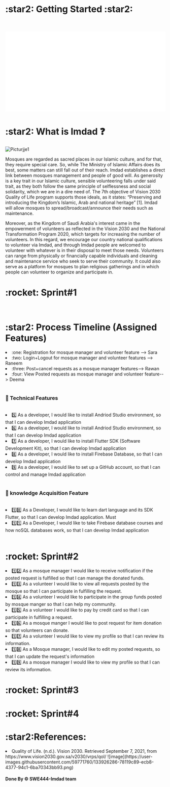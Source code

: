 <br> 

<h1> :star2: Getting Started :star2: </h1> 
<br> <br>
<img src="./dash.svg" alt="" /> 
<h1> :star2: What is Imdad ❓  </h1>
<img width="250" alt="Picturjje1" src="https://user-images.githubusercontent.com/59771760/133926384-9d46474c-ed87-483b-9316-1af4ed28552b.png">


<p>
Mosques are regarded as sacred places in our Islamic culture, and for that, they require special care. So, while The Ministry of Islamic Affairs does its best, some matters can still fall out of their reach. Imdad establishes a direct link between mosques management and people of good will. As generosity is a key trait in our Islamic culture, sensible volunteering falls under said trait, as they both follow the same principle of selflessness and social solidarity, which we are in a dire need of. The 7th objective of Vision 2030 Quality of Life program supports those ideals, as it states: “Preserving and introducing the Kingdom’s Islamic, Arab and national heritage” [1].  Imdad will allow mosques to spread/broadcast/announce their needs such as maintenance.

Moreover, as the Kingdom of Saudi Arabia's interest came in the empowerment of volunteers as reflected in the Vision 2030 and the National Transformation Program 2020, which targets for increasing the number of volunteers. In this regard, we encourage our country national qualifications to volunteer via Imdad, and through Imdad people are welcomed to volunteer with whatever is in their disposal to meet those needs. Volunteers can range from physically or financially capable individuals and cleaning and maintenance service who seek to serve their community. It could also serve as a platform for mosques to plan religious gatherings and in which people can volunteer to organize and participate in. 


</p>

<h1>:rocket: Sprint#1</h1>
<br>
<h1> :star2: Process Timeline (Assigned Features)  </h1>
<li> :one:  Registration for mosque manager and volunteer feature --> Sara</li>
<li> :two: Login+Logout for mosque manager and volunteer features --> Raneem </li>
<li> :three: Post+cancel requests as a mosque manager features--> Rawan </li>
<li>:four: View Posted requests as mosque manager and volunteer feature--> Deema </li>
<br> 
<h3> 📌 Technical Features </h3> 
<br> 
	<li>  5️⃣ As a developer, I would like to install Andriod Studio environment, so that I can develop Imdad application 	</li> 
 <li> 6️⃣ As a developer, I would like to install Andriod Studio environment, so that I can develop Imdad application 	</li>  
<li>  7️⃣  As a developer, I would like to install Flutter SDK (Software Development Kit), so that I can develop Imdad application 	</li>  
<li>  8️⃣ 	As a developer, I would like to install Firebase Database, so that I can develop Imdad application	 </li> 
<li> 9️⃣ 	As a developer, I would like to set up a GitHub account, so that I can control and manage Imdad application	</li> 
<br> 
<h3> 📌 knowledge Acquisition Feature </h3> 
<br> 
<li> 1️⃣0️⃣ As a Developer, I would like to learn dart language and its SDK Flutter, so that I can develop Imdad application.	Must </li> 
<li> 1️⃣1️⃣ As a Developer, I would like to take Firebase database courses and how noSQL databases work, so that I can develop Imdad application 	</li>  


 <br> 
 
<h1>:rocket: Sprint#2</h1>
<li> 1️⃣2️⃣ As a mosque manager I would like to receive notification if the posted request is fulfilled so that I can manage the donated funds. </li>
<li> 1️⃣3️⃣ As a volunteer I would like to view all requests posted by the mosque so that I can participate in fulfilling the request.</li>
<li> 1️⃣4️⃣ As a volunteer I would like to participate in the group funds posted by mosque manger so that I can help my community.</li>
<li> 1️⃣5️⃣ As a volunteer I would like to pay by credit card so that I can participate in fulfilling a request.</li>
<li> 1️⃣6️⃣ As a mosque manger I would like to post request for item donation so that volunteers can donate.</li>
<li> 1️⃣7️⃣ As a volunteer I would like to view my profile so that I can review its information.</li>
<li> 1️⃣8️⃣ As a Mosque manager, I would like to edit my posted requests, so that I can update the request's information</li>
<li> 1️⃣9️⃣ As a mosque manager I would like to view my profile so that I can review its information.</li>


<h1>:rocket: Sprint#3</h1>
<h1>:rocket: Sprint#4</h1>

<h1> :star2:References: </h1>

<li> Quality of Life. (n.d.). Vision 2030. Retrieved September 7, 2021, from https://www.vision2030.gov.sa/v2030/vrps/qol/ ![image](https://user-images.githubusercontent.com/59771760/133926286-78119c89-ecb8-4377-94c1-6ba70343bb93.png)
</li>

<h4>Done By &copy; SWE444-Imdad team<h4>
